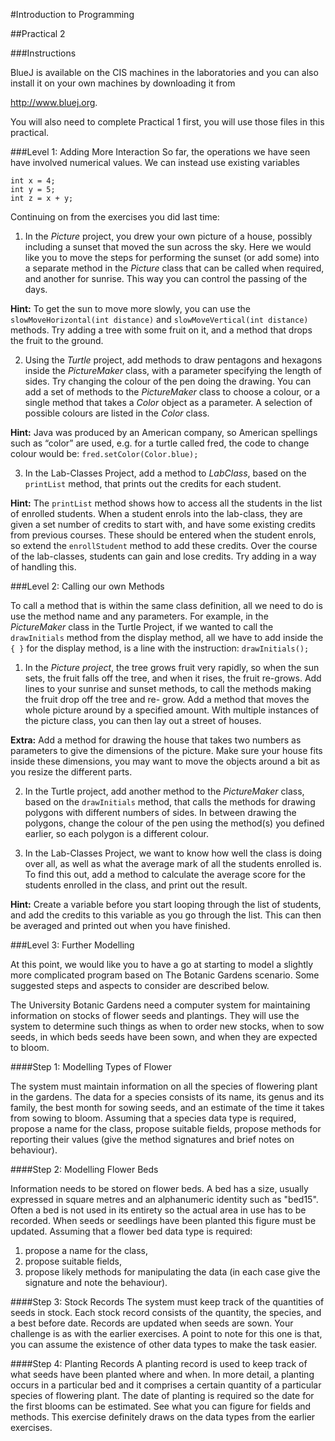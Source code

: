 #Introduction to Programming

##Practical 2

###Instructions

BlueJ is available on the CIS machines in the laboratories and you can also install it on your own machines by downloading it from 

<http://www.bluej.org>.

You will also need to complete Practical 1 first, you will use those files in this practical.

###Level 1: Adding More Interaction
So far, the operations we have seen have involved numerical values. We can
instead use existing variables

```
int x = 4;
int y = 5;
int z = x + y;
```

Continuing on from the exercises you did last time:

1. In the _Picture_ project, you drew your own picture of a house, possibly
including a sunset that moved the sun across the sky. Here we would like you
to move the steps for performing the sunset (or add some) into a separate
method in the _Picture_ class that can be called when required, and another for
sunrise. This way you can control the passing of the days.

  __Hint:__ To get the sun to move more slowly, you can use the
`slowMoveHorizontal(int distance)` and
`slowMoveVertical(int distance)` methods.
Try adding a tree with some fruit on it, and a method that drops the fruit to the
ground.

2. Using the _Turtle_ project, add methods to draw pentagons and hexagons inside the
_PictureMaker_ class, with a parameter specifying the length of sides. 
Try changing the colour of the pen doing the drawing. You can add a set of
methods to the _PictureMaker_ class to choose a colour, or a single method that
takes a _Color_ object as a parameter. A selection of possible colours are
listed in the _Color_ class.

  __Hint:__ Java was produced by an American company, so American spellings
such as “color” are used, e.g. for a turtle called fred, the code to change
colour would be: `fred.setColor(Color.blue);`

3. In the Lab-Classes Project, add a method to _LabClass_, based on the
`printList` method, that prints out the credits for each student.

  __Hint:__ The `printList` method shows how to access all the students in the
list of enrolled students.
When a student enrols into the lab-class, they are given a set number of
credits to start with, and have some existing credits from previous courses.
These should be entered when the student enrols, so extend the
`enrollStudent` method to add these credits.
Over the course of the lab-classes, students can gain and lose credits. Try
adding in a way of handling this.

###Level 2: Calling our own Methods

To call a method that is within the same class definition, all we need to do is use the method name and any parameters. For example, in the
_PictureMaker_ class in the Turtle Project, if we wanted to call the
`drawInitials` method from the display method, all we have to add
inside the `{ }` for the display method, is a line with the instruction:
`drawInitials();`

1. In the _Picture project_, the tree grows fruit very rapidly, so when the sun
sets, the fruit falls off the tree, and when it rises, the fruit re-grows. Add
lines to your sunrise and sunset methods, to call the methods making the
fruit drop off the tree and re- grow.
Add a method that moves the whole picture around by a specified amount.
With multiple instances of the picture class, you can then lay out a street of
houses.

  __Extra:__ Add a method for drawing the house that takes two numbers as
parameters to give the dimensions of the picture. Make sure your house
fits inside these dimensions, you may want to move the objects around a
bit as you resize the different parts.

2. In the Turtle project, add another method to the
_PictureMaker_ class, based on the `drawInitials`
method, that calls the methods for drawing 
polygons with different numbers of sides. In between drawing the polygons,
change the colour of the pen using the method(s) you defined earlier, so each
polygon is a different colour.

3. In the Lab-Classes Project, we want to know how well the class is doing
over all, as well as what the average mark of all the students enrolled is. To
find this out, add a method to calculate the average score for the students
enrolled in the class, and print out the result.

  __Hint:__ Create a variable before you start looping through the list of students,
and add the credits to this variable as you go through the list. This can then
be averaged and printed out when you have finished.

###Level 3: Further Modelling

At this point, we would like you to have a go at starting to model a slightly
more complicated program based on The Botanic Gardens scenario.
Some suggested steps and aspects to consider are described below.

The University Botanic Gardens need a computer system for maintaining
information on stocks of flower seeds and plantings. They will use the system
to determine such things as when to order new stocks, when to sow seeds, in
which beds seeds have been sown, and when they are expected to bloom.

####Step 1: Modelling Types of Flower

The system must maintain information on all the species of flowering plant in
the gardens. The data for a species consists of its name, its genus and its
family, the best month for sowing seeds, and an estimate of the time it takes
from sowing to bloom. Assuming that a species data type is required, propose
a name for the class, propose suitable fields, propose methods for reporting
their values (give the method signatures and brief notes on behaviour).

####Step 2: Modelling Flower Beds

Information needs to be stored on flower beds. A bed has a size, usually
expressed in square metres and an alphanumeric identity such as "bed15".
Often a bed is not used in its entirety so the actual area in use has to be
recorded. When seeds or seedlings have been planted this figure must be
updated. Assuming that a flower bed data type is required:

1. propose a name for the class,
2. propose suitable fields,
3. propose likely methods for manipulating the data (in each case give the
signature and note the behaviour).

####Step 3: Stock Records
The system must keep track of the quantities of seeds in stock. Each stock
record consists of the quantity, the species, and a best before date. Records
are updated when seeds are sown. Your challenge is as with the earlier
exercises. A point to note for this one is that, you can assume the existence of
other data types to make the task easier.

####Step 4: Planting Records
A planting record is used to keep track of what seeds have been planted
where and when. In more detail, a planting occurs in a particular bed and it
comprises a certain quantity of a particular species of flowering plant. The
date of planting is required so the date for the first blooms can be estimated.
See what you can figure for fields and methods. This exercise definitely draws
on the data types from the earlier exercises.